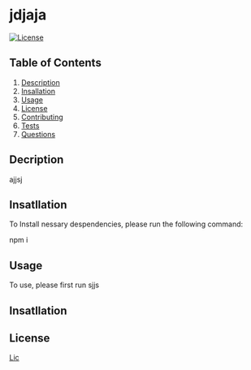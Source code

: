 # jdjaja
 [![License](https://img.shields.io/badge/License-MIT-yellow.svg)](https://img.shields.io/badge/License-MIT-yellow.svg)

 ## Table of Contents
 1. [Description](#description)
 1. [Insallation](#installation)
 1. [Usage](#usage)
 1. [License](#license)
 1. [Contributing](#contributing)
 1. [Tests](#tests)
 1. [Questions](#questions)

 ## Decription

 ajjsj


 ## Insatllation

 To Install nessary despendencies, please run the following command:

 npm i
 ## Usage

 To use, please first run sjjs



 ## Insatllation


 ## License

 [Lic](https://img.shields.io/badge/License-MIT-yellow.svg)

